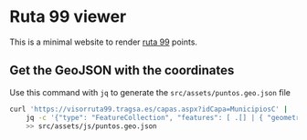 # Ruta 99 viewer

This is a minimal website to render [ruta 99]() points.


## Get the GeoJSON with the coordinates

Use this command with `jq` to generate the `src/assets/puntos.geo.json` file


```bash
curl 'https://visorruta99.tragsa.es/capas.aspx?idCapa=MunicipiosC' | 
    jq -c '{"type": "FeatureCollection", "features": [ .[] | { "geometry": { "type": "Point", "coordinates": [ .coordx, .coordy ] }, "properties": { "ine": .codigoine, "name": .nombre } } ]}' \
    >> src/assets/js/puntos.geo.json

```